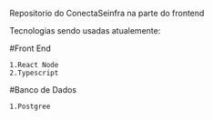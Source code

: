 Repositorio do ConectaSeinfra na parte do frontend

Tecnologias sendo usadas atualemente:

#Front End

    1.React Node
    2.Typescript

#Banco de Dados

    1.Postgree

